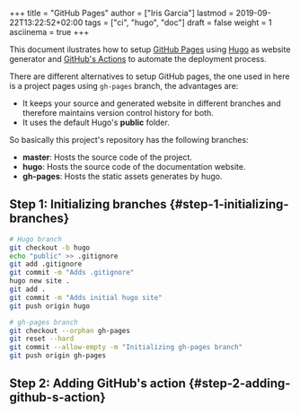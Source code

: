 +++
title = "GitHub Pages"
author = ["Iris Garcia"]
lastmod = 2019-09-22T13:22:52+02:00
tags = ["ci", "hugo", "doc"]
draft = false
weight = 1
asciinema = true
+++

This document ilustrates how to setup [GitHub Pages](https://pages.github.com/) using [Hugo](https://gohugo.io/) as
website generator and [GitHub's Actions](https://github.com/features/actions) to automate the deployment
process.

There are different alternatives to setup GitHub pages, the one used
in here is a project pages using `gh-pages` branch, the advantages
are:

-   It keeps your source and generated website in different branches and
    therefore maintains version control history for both.
-   It uses the default Hugo's **public** folder.

So basically this project's repository has the following branches:

-   **master**: Hosts the source code of the project.
-   **hugo**: Hosts the source code of the documentation website.
-   **gh-pages**: Hosts the static assets generates by hugo.


## Step 1: Initializing branches {#step-1-initializing-branches}

```bash
# Hugo branch
git checkout -b hugo
echo "public" >> .gitignore
git add .gitignore
git commit -m "Adds .gitignore"
hugo new site .
git add .
git commit -m "Adds initial hugo site"
git push origin hugo

# gh-pages branch
git checkout --orphan gh-pages
git reset --hard
git commit --allow-empty -m "Initializing gh-pages branch"
git push origin gh-pages
```


## Step 2: Adding GitHub's action {#step-2-adding-github-s-action}
